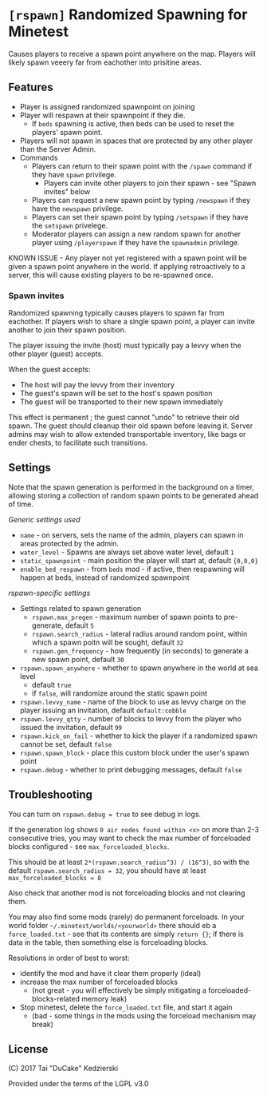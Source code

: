 # `[rspawn]` Randomized Spawning for Minetest

Causes players to receive a spawn point anywhere on the map. Players will likely spawn veeery far from eachother into prisitine areas.

## Features

* Player is assigned randomized spawnpoint on joining
* Player will respawn at their spawnpoint if they die.
    * If `beds` spawning is active, then beds can be used to reset the players' spawn point.
* Players will not spawn in spaces that are protected by any other player than the Server Admin.
* Commands
    * Players can return to their spawn point with the `/spawn` command if they have `spawn` privilege.
        * Players can invite other players to join their spawn - see "Spawn invites" below
	* Players can request a new spawn point by typing `/newspawn` if they have the `newspawn` privilege.
	* Players can set their spawn point by typing `/setspawn` if they have the `setspawn` privelege.
    * Moderator players can assign a new random spawn for another player using `/playerspawn` if they have the `spawnadmin` privilege.

KNOWN ISSUE - Any player not yet registered with a spawn point will be given a spawn point anywhere in the world. If applying retroactively to a server, this will cause existing players to be re-spawned once.

### Spawn invites

Randomized spawning typically causes players to spawn far from eachother. If players wish to share a single spawn point, a player can invite another to join their spawn position.

The player issuing the invite (host) must typically pay a levvy when the other player (guest) accepts.

When the guest accepts:

* The host will pay the levvy from their inventory
* The guest's spawn will be set to the host's spawn position
* The guest will be transported to their new spawn immediately

This effect is permanent ; the guest cannot "undo" to retrieve their old spawn. The guest should cleanup their old spawn before leaving it. Server admins may wish to allow extended transportable inventory, like bags or ender chests, to facilitate such transitions.

## Settings

Note that the spawn generation is performed in the background on a timer, allowing storing a collection of random spawn points to be generated ahead of time.

*Generic settings used*

* `name` - on servers, sets the name of the admin, players can spawn in areas protected by the admin.
* `water_level` - Spawns are always set above water level, default `1`
* `static_spawnpoint` - main position the player will start at, default `{0,0,0}`
* `enable_bed_respawn` - from `beds` mod - if active, then respawning will happen at beds, instead of randomized spawnpoint

*rspawn-specific settings*

* Settings related to spawn generation
    * `rspawn.max_pregen` - maximum number of spawn points to pre-generate, default `5`
    * `rspawn.search_radius` - lateral radius around random point, within which a spawn poitn will be sought, default `32`
    * `rspawn.gen_frequency` - how frequently (in seconds) to generate a new spawn point, default `30`
* `rspawn.spawn_anywhere` - whether to spawn anywhere in the world at sea level
    * default `true`
    * if `false`, will randomize around the static spawn point
* `rspawn.levvy_name` - name of the block to use as levvy charge on the player issuing an invitation, default `default:cobble`
* `rspawn.levvy_qtty` - number of blocks to levvy from the player who issued the invitation, default `99`
* `rspawn.kick_on_fail` - whether to kick the player if a randomized spawn cannot be set, default `false`
* `rspawn.spawn_block` - place this custom block under the user's spawn point
* `rspawn.debug` - whether to print debugging messages, default `false`

## Troubleshooting

You can turn on `rspawn.debug = true` to see debug in logs.

If the generation log shows `0 air nodes found within <x>` on more than 2-3 consecutive tries, you may want to check the max number of forceloaded blocks configured - see `max_forceloaded_blocks`.

This should be at least `2*(rspawn.search_radius^3) / (16^3)`, so with the default `rspawn.search_radius = 32`, you should have at least `max_forceloaded_blocks = 8`

Also check that another mod is not forceloading blocks and not clearing them.

You may also find some mods (rarely) do permanent forceloads. In your world folder `~/.minetest/worlds/<yourworld>` there should eb a `force_loaded.txt` - see that its contents are simply `return {}`; if there is data in the table, then something else is forceloading blocks.

Resolutions in order of best to worst:

* identify the mod and have it clear them properly (ideal)
* increase the max number of forceloaded blocks
    * (not great - you will effectively be simply mitigating a forceloaded-blocks-related memory leak)
* Stop minetest, delete the `force_loaded.txt` file, and start it again
    * (bad - some things in the mods using the forceload mechanism may break)

## License

(C) 2017 Tai "DuCake" Kedzierski

Provided under the terms of the LGPL v3.0
